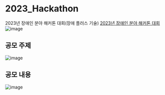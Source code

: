 # 2023_Hackathon
2023년 장애인 분야 해커톤 대회(장애 플러스 기술)
[2023년 장애인 분야 해커톤 대회](https://www.campuspick.com/contest/view?id=21875)
![image](https://github.com/chihyeonWON/2023_Hackathon/assets/58906858/7e5a8452-f28f-4ca6-9d89-097e58f3e33a)

## 공모 주제
![image](https://github.com/chihyeonWON/2023_Hackathon/assets/58906858/2f8d99e2-ca10-4c0c-be14-b041b5e7169d)

## 공모 내용
![image](https://github.com/chihyeonWON/2023_Hackathon/assets/58906858/f6033b93-87a6-456d-8679-c65d08f912d9)

